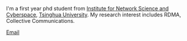 I'm a first year phd student from [Institute for Network Science and Cyberspace](https://www.insc.tsinghua.edu.cn/), [Tsinghua University](https://www.tsinghua.edu.cn/). My research interest includes RDMA, Collective Communications.

[Email](mailto:cui-ym23@mails.tsinghua.edu.cn)

